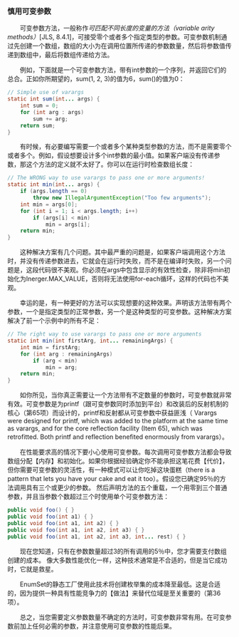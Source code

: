 ### 慎用可变参数

&emsp;&emsp;可变参数方法，一般称作*可匹配不同长度的变量的方法（variable arity methods）*\[JLS, 8.4.1\]，可接受零个或者多个指定类型的参数。可变参数机制通过先创建一个数组，数组的大小为在调用位置所传递的参数数量，然后将参数值传递到数组中，最后将数组传递给方法。

&emsp;&emsp;例如，下面就是一个可变参数方法，带有int参数的一个序列，并返回它们的总合。正如你所期望的，sum(1, 2, 3)的值为6，sum()的值为0：

```java
// Simple use of varargs
static int sum(int... args) {
    int sum = 0;
    for (int arg : args)
        sum += arg;
    return sum;
}
```

&emsp;&emsp;有时候，有必要编写需要一个或者多个某种类型参数的方法，而不是需要零个或者多个。例如，假设想要设计多个int参数的最小值。如果客户端没有传递参数，那这个方法的定义就不太好了。你可以在运行时检查数组长度：

```java
// The WRONG way to use varargs to pass one or more arguments!
static int min(int... args) {
    if (args.length == 0)
        throw new IllegalArgumentException("Too few arguments");
    int min = args[0];
    for (int i = 1; i < args.length; i++)
        if (args[i] < min)
            min = args[i];
    return min;
}
```

&emsp;&emsp;这种解决方案有几个问题。其中最严重的问题是，如果客户端调用这个方法时，并没有传递参数进去，它就会在运行时失败，而不是在编译时失败，另一个问题是，这段代码很不美观。你必须在args中包含显示的有效性检查，除非将min初始化为Inerger.MAX_VALUE，否则将无法使用for-each循环，这样的代码也不美观。

&emsp;&emsp;幸运的是，有一种更好的方法可以实现想要的这种效果。声明该方法带有两个参数，一个是指定类型的正常参数，另一个是这种类型的可变参数。这种解决方案解决了前一个示例中的所有不足：

```java
// The right way to use varargs to pass one or more arguments
static int min(int firstArg, int... remainingArgs) {
    int min = firstArg;
    for (int arg : remainingArgs)
        if (arg < min)
            min = arg;
    return min;
}
```

&emsp;&emsp;如你所见，当你真正需要让一个方法带有不定数量的参数时，可变参数就非常有效。可变参数是为printf（跟可变参数同时添加到平台）和改装后的反射机制的核心（第65项）而设计的，printf和反射都从可变参数中获益匪浅（ Varargs were designed for printf, which was added to the platform at the same time as varargs, and for the core reflection facility (Item 65), which was retrofitted. Both printf and reflection benefited enormously from varargs）。

&emsp;&emsp;在性能要求高的情况下要小心使用可变参数。每次调用可变参数方法都会导致数组分配【内存】和初始化。如果你根据经验确定你不能承担这笔花费【代价】，但你需要可变参数的灵活性，有一种模式可以让你吃掉这块蛋糕（there is a pattern that lets you have your cake and eat it too）。假设您已确定95％的方法调用具有三个或更少的参数。 然后声明方法的五个重载，一个用零到三个普通参数，并且当参数个数超过三个时使用单个可变参数方法：

```java
public void foo() { }
public void foo(int a1) { }
public void foo(int a1, int a2) { }
public void foo(int a1, int a2, int a3) { }
public void foo(int a1, int a2, int a3, int... rest) { }
```

&emsp;&emsp;现在您知道，只有在参数数量超过3的所有调用的5％中，您才需要支付数组创建的成本。 像大多数性能优化一样，这种技术通常是不合适的，但是当它成功时，它就是救星。

&emsp;&emsp;EnumSet的静态工厂使用此技术将创建枚举集的成本降至最低。这是合适的，因为提供一种具有性能竞争力的【做法】来替代位域是至关重要的（第36项）。

&emsp;&emsp;总之，当您需要定义参数数量不确定的方法时，可变参数非常有用。在可变参数前加上任何必需的参数，并注意使用可变参数的性能后果。